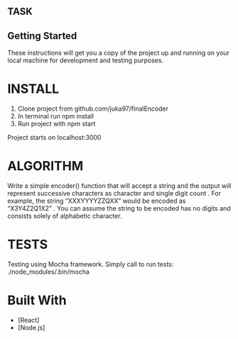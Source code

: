 ## TASK

## Getting Started

These instructions will get you a copy of the project up and running on your local machine for development and testing purposes. 

# INSTALL

1. Clone project from github.com/juka97/finalEncoder
2. In terminal run npm install
3. Run project with npm start

Project starts on localhost:3000

# ALGORITHM

  Write a simple encoder() function that will accept a string and the output will represent
successive characters as character and single digit count . For example, the string
“XXXYYYYZZQXX” would be encoded as “X3Y4Z2Q1X2” . 
You can assume the string to be encoded has no digits and consists solely of alphabetic character.

# TESTS
Testing using Mocha framework.
Simply call to run tests:
./node_modules/.bin/mocha

# Built With

* [React]
* [Node.js]




